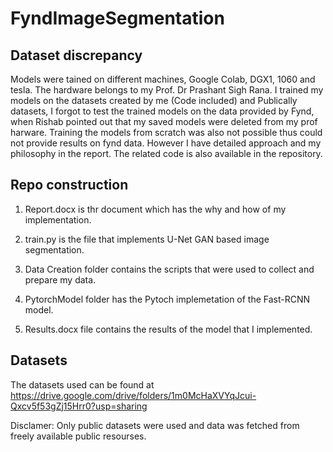 # FyndImageSegmentation
## Dataset discrepancy
Models were tained on different machines, Google Colab, DGX1, 1060 and tesla. The hardware belongs to my Prof. Dr Prashant Sigh Rana. I trained my models on the datasets created by me (Code included) and Publically datasets, I forgot to test the trained models on the data provided by Fynd, when Rishab pointed out that my saved models were deleted from my prof harware. Training the models from scratch was also not possible thus could not provide results on fynd data.
However I have detailed approach and my philosophy in the report. The related code is also available in the repository.

## Repo construction

1. Report.docx is thr document which has the why and how of my implementation.

2. train.py is the file that implements U-Net GAN based image segmentation.

3. Data Creation folder contains the scripts that were used to collect and prepare my data.

4. PytorchModel folder has the Pytoch implemetation of the Fast-RCNN model.

5. Results.docx file contains the results of the model that I implemented.



## Datasets

The datasets used can be found at https://drive.google.com/drive/folders/1m0McHaXVYqJcui-Qxcv5f53gZj15Hrr0?usp=sharing

Disclamer: Only public datasets were used and data was fetched from freely available public resourses.
